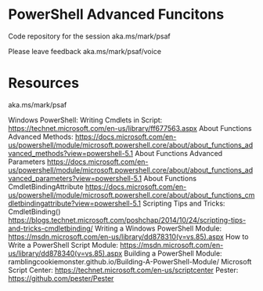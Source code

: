 # PowerShell Advanced Funcitons
Code repository for the session aka.ms/mark/psaf 

Please leave feedback aka.ms/mark/psaf/voice

# Resources
aka.ms/mark/psaf

Windows PowerShell: Writing Cmdlets in Script: https://technet.microsoft.com/en-us/library/ff677563.aspx
About Functions Advanced Methods: https://docs.microsoft.com/en-us/powershell/module/microsoft.powershell.core/about/about_functions_advanced_methods?view=powershell-5.1
About Functions Advanced Parameters https://docs.microsoft.com/en-us/powershell/module/microsoft.powershell.core/about/about_functions_advanced_parameters?view=powershell-5.1
About Functions CmdletBindingAttribute https://docs.microsoft.com/en-us/powershell/module/microsoft.powershell.core/about/about_functions_cmdletbindingattribute?view=powershell-5.1
Scripting Tips and Tricks: CmdletBinding() https://blogs.technet.microsoft.com/poshchap/2014/10/24/scripting-tips-and-tricks-cmdletbinding/
Writing a Windows PowerShell Module:  https://msdn.microsoft.com/en-us/library/dd878310(v=vs.85).aspx
How to Write a PowerShell Script Module: https://msdn.microsoft.com/en-us/library/dd878340(v=vs.85).aspx
Building a PowerShell Module: ramblingcookiemonster.github.io/Building-A-PowerShell-Module/
Microsoft Script Center:  https://technet.microsoft.com/en-us/scriptcenter
Pester: https://github.com/pester/Pester

